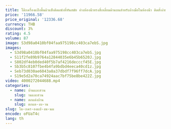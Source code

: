 ```yaml
---
title: โต๊ะเครื่องแป้งพื้นผิวแข็งติดผนังที่ทันสมัย อ่างห้องน้ําทรงสี่เหลี่ยมด้านบนสําหรับล้างมือในห้องน้ํา ติดตั้งง่าย
price: '11966.58'
price_original: '12336.68'
currency: THB
discount: 3%
rating: 4.5
volume: 87
image: S3d98a0410bf04faa975198cc403ca7ebS.jpg
images:
  - S3d98a0410bf04faa975198cc403ca7ebS.jpg
  - S11f2fe89b9764a12844035e6b45b6520J.jpg
  - S802df4eb0ded40f5b7af4216decccf45E.jpg
  - Sb3b5c8107fbe4b4fa9bdbd4eeca40cd1z.jpg
  - Seb73d030ae6043a8a37dbdf7f96ff7dcA.jpg
  - S19e5d2a70ca74924aac7bf75be8be422Z.jpg
video: 4000272044688.mp4
categories:
  - name: บ้านและสวน
    slug: านและสวน
  - name: ตกแต่งบ้าน
    slug: ตกแต-งบ-าน
slug: โต-ะเคร-องแป-งพ-นผ
encode: oFUaT4c
lang: th
---
```

  